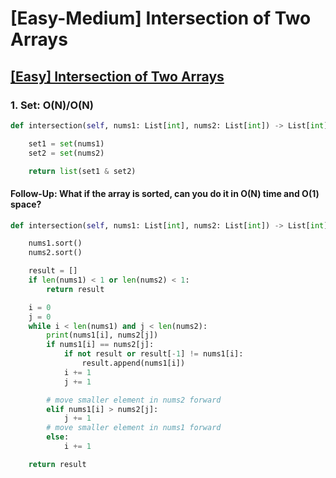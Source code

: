 # \[Easy-Medium\] Intersection of Two Arrays

## [\[Easy\] Intersection of Two Arrays](https://leetcode.com/problems/intersection-of-two-arrays/)

### 1. Set: O\(N\)/O\(N\)

```python
def intersection(self, nums1: List[int], nums2: List[int]) -> List[int]:

    set1 = set(nums1)
    set2 = set(nums2)

    return list(set1 & set2)
```

#### Follow-Up: What if the array is sorted, can you do it in O\(N\) time and O\(1\) space?

```python
def intersection(self, nums1: List[int], nums2: List[int]) -> List[int]:

    nums1.sort()
    nums2.sort()

    result = []
    if len(nums1) < 1 or len(nums2) < 1:
        return result

    i = 0
    j = 0
    while i < len(nums1) and j < len(nums2):       
        print(nums1[i], nums2[j])
        if nums1[i] == nums2[j]:
            if not result or result[-1] != nums1[i]:
                result.append(nums1[i])
            i += 1
            j += 1

        # move smaller element in nums2 forward   
        elif nums1[i] > nums2[j]:
            j += 1
        # move smaller element in nums1 forward
        else:
            i += 1

    return result
```


